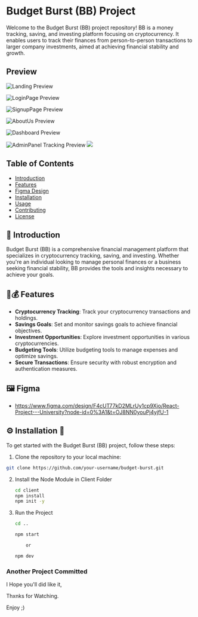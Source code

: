 # Budget Burst (BB) Project

Welcome to the Budget Burst (BB) project repository! BB is a money tracking, saving, and investing platform focusing on cryptocurrency. It enables users to track their finances from person-to-person transactions to larger company investments, aimed at achieving financial stability and growth.

## Preview

![Landing Preview](https://blogger.googleusercontent.com/img/a/AVvXsEiGG_--dnhTGRBrLBap6JJCf1UWop9xR_tOJWe2e5Lixy9DEZyJDxTEA-GBUMtuV7Z4FWjvsX1CUt4K1xOmaUSQ1fnm93vF_KoVTucSA4WDIr1EWD5SF38tjnTCxWlbJ2LbyV0dCt-HifhCImCiZvDFjcaw3ux2gDDDnXW_X-4HmO_03obnWMbQ7UcJly0)

![LoginPage Preview](https://blogger.googleusercontent.com/img/a/AVvXsEgu4U0skq_feZGa1-lPmL4m2Y9k9jNW8hLB2wqvmlbJMFOs3kThVBYrZK3ARKi5WGkEeBllL16QSRYVKy5BBe_xURO5iZdLOFJ0RAu9Wnth5-zoMQaqNjAIUB3AujiM1SlI_PfvOec00NlZFmHq9KE6Eywfi-NHX4fcPF_w-wNj413mVyofYew75FWOAZg)

![SignupPage Preview](https://blogger.googleusercontent.com/img/a/AVvXsEhev_FFz6WJT7eXyv-SfOkiQtG8GKdgy7_Zett_q-CDo4SqdqKlP3dBC3_finIofbczByRbLSgUcMCuR3o2Hk-efm2D7zR83m1VE6fh7YOd_QePIl5DExHrDvlUA034pWLJmtD8oG7oPnc2-kTXsCtd08LAr9vfR8lAGHnC1zFQxMvnlmvjOhT04NGVHtA)

![AboutUs Preview](https://blogger.googleusercontent.com/img/a/AVvXsEiuNS-v-XlRZFHDogiiD2DGpFHT8OuyB6DRoFFt0Fm5j-CzL49PCt2xtFUL-6C0pyXK_sPyV6THGb-XWO6LtH50GEvGCE_Ts9sYr8JsJuZgTn4Lq2zuJ0z-5Uplcz_JqlN7S7-SwzcZybrLwPI0vPdXpxT4_xIjImFsFQlM4SsT0N3zjqX24gQgOaE-zh0)

![Dashboard Preview](https://blogger.googleusercontent.com/img/a/AVvXsEi62ClLY8AjvxaDrtIntmqlaSGombSYav5LA0SHeRXSshMuawuz1W-35LvWpiuMCAGyTmn5-zsCqqYD_jCd8bZ0nrgZC3KN_xCEff-0M5smjiUod-oBjm8AIbSrAi97AWXytUL0I8zQ4ly7r6GLSDxE50FtJifOHGxqNzPszzpq1OXofClfbjgBCLqz518)

![AdminPanel Tracking Preview](https://blogger.googleusercontent.com/img/a/AVvXsEgVM5r4KzM5bDgQlJWQQM9NFqC79VDb5r-rFqIozxNcfRn_sxgJeIxchmOU6c5ABs0_xswToLKpFUNpYx8MwHCwlWz81OdpRc5yOpMoKt1YkXqsKIPiBF_cOGi9ZashL649GS-AvZlsOMg5Srg3xs0Y94JdIfnp6LWtcQ8WrzH5vNGoNDpB5w-nohbayVQ)
![](https://blogger.googleusercontent.com/img/a/AVvXsEhlunrslHsq5oyidkWmjbu8xw_B3wTx85zG1icl7sRAf2CqO6-9c_XhpcERXTPZ7DNIxJ0WUELb_iEY271JDq3I50tvsiPSbujtR4KvXnuXSzBDSu7X1cmx5BanWN7J_FGoacA4E0s0gqOvEyvPkIWyzd6GrVoGi8Nel2AbPbixYMvfihNU7dyuwkVAess)

## Table of Contents

- [Introduction](#introduction)
- [Features](#features)
- [Figma Design](#figma)
- [Installation](#installation)
- [Usage](#usage)
- [Contributing](#contributing)
- [License](#license)

## 📖 Introduction

Budget Burst (BB) is a comprehensive financial management platform that specializes in cryptocurrency tracking, saving, and investing. Whether you're an individual looking to manage personal finances or a business seeking financial stability, BB provides the tools and insights necessary to achieve your goals.

## 💸💰 Features 
- **Cryptocurrency Tracking**: Track your cryptocurrency transactions and holdings.
- **Savings Goals**: Set and monitor savings goals to achieve financial objectives.
- **Investment Opportunities**: Explore investment opportunities in various cryptocurrencies.
- **Budgeting Tools**: Utilize budgeting tools to manage expenses and optimize savings.
- **Secure Transactions**: Ensure security with robust encryption and authentication measures.

## 🖼️ Figma
- https://www.figma.com/design/F4cUT77kD2MLrUy1cp9Xjo/React-Project---University?node-id=0%3A1&t=OJ8NN0youPj4yjfU-1

## ⚙️ Installation 🧪

To get started with the Budget Burst (BB) project, follow these steps:

1.  Clone the repository to your local machine:

   ```bash
   git clone https://github.com/your-username/budget-burst.git
```

2. Install the Node Module in Client Folder

    ```bash
    cd client
    npm install
    npm init -y
    ```
    
3. Run the Project

    ```bash
    cd .. 
    
    npm start

        or

    npm dev 
    ```

### Another Project Committed
I Hope you'll did like it,

Thxnks for Watching.

Enjoy ;)

